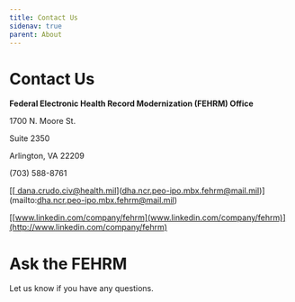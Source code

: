 ```yaml
---
title: Contact Us
sidenav: true
parent: About
---
```

# Contact Us

**Federal Electronic Health Record Modernization (FEHRM) Office**

1700 N. Moore St.

Suite 2350

Arlington, VA 22209

(703) 588-8761

[[[ dana.crudo.civ@health.mil](../images/dana.crudo.civ@health.mil)](dha.ncr.peo-ipo.mbx.fehrm@mail.mil)](mailto:dha.ncr.peo-ipo.mbx.fehrm@mail.mil)

[[www.linkedin.com/company/fehrm](www.linkedin.com/company/fehrm)](http://www.linkedin.com/company/fehrm)







# Ask the FEHRM

Let us know if you have any questions.

<!--StartForm-->

<div id="fehrm-ask-an-expert-form"></div>

<script src="https://touchpoints.app.cloud.gov/touchpoints/a4657bcd.js" async></script>

<!--EndForm-->
